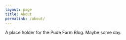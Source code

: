 ```yaml
---
layout: page
title: About
permalink: /about/
---
```


A place holder for the Pude Farm Blog. Maybe some day.
